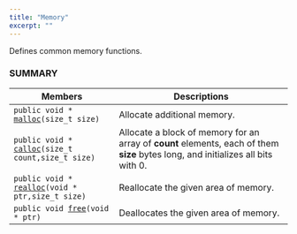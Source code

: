 ```yaml
---
title: "Memory"
excerpt: ""
---
```

Defines common memory functions.

### SUMMARY

 Members                        | Descriptions                                
--------------------------------|---------------------------------------------
`public void * `[`malloc`](#malloc)`(size_t size)`            | Allocate additional memory.
`public void * `[`calloc`](#calloc)`(size_t count,size_t size)`            | Allocate a block of memory for an array of **count** elements, each of them **size** bytes long, and initializes all bits with 0.
`public void * `[`realloc`](#realloc)`(void * ptr,size_t size)`            | Reallocate the given area of memory.
`public void `[`free`](#free)`(void * ptr)`            | Deallocates the given area of memory.